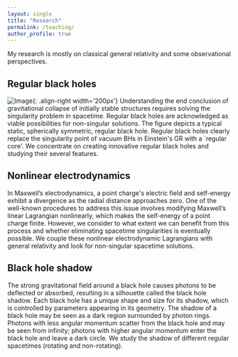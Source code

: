 ```yaml
---
layout: single
title: "Research"
permalink: /teaching/
author_profile: true
---
```


My research is mostly on classical general relativity and some observational perspectives.

## Regular black holes
![Image](/images/RBH.jpeg){: .align-right width='200px'}
Understanding the end conclusion of gravitational collapse of initially stable structures requires solving the singularity problem in spacetime. Regular black holes are acknowledged as viable possibilities for non-singular solutions. The figure depicts a typical static, spherically symmetric, regular black hole. Regular black holes clearly replace the singularity point of vacuum BHs in Einstein's GR with a `regular core'. We concentrate on creating innovative regular black holes and studying their several features.



## Nonlinear electrodynamics
In Maxwell’s electrodynamics, a point charge's electric field and self-energy exhibit a divergence as the radial distance approaches zero. One of the well-known procedures to address this issue involves modifying Maxwell’s linear Lagrangian nonlinearly, which makes the self-energy of a point charge finite. However, we consider to what extent we can benefit from this process and whether eliminating spacetime singularities is eventually possible. We couple these nonlinear electrodynamic Lagrangians with general relativity and look for non-singular spacetime solutions.

## Black hole shadow
The strong gravitational field around a black hole causes photons to be deflected or absorbed, resulting in a silhouette called the black hole shadow. Each black hole has a unique shape and size for its shadow, which is controlled by parameters appearing in its geometry. The shadow of a black hole may be seen as a dark region surrounded by photon rings. Photons with less angular momentum scatter from the black hole and may be seen from infinity; photons with higher angular momentum enter the black hole and leave a dark circle. We study the shadow of different regular spacetimes (rotating and non-rotating).
